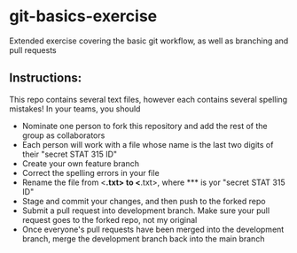 # git-basics-exercise
Extended exercise covering the basic git workflow, as well as branching and pull requests  
## Instructions:  
This repo contains several text files, however each contains several spelling mistakes! 
In your teams, you should
* Nominate one person to fork this repository and add the rest of the group as collaborators
* Each person will work with a file whose name is the last two digits of their "secret STAT 315 ID"
* Create your own feature branch 
* Correct the spelling errors in your file
* Rename the file from \<**.txt> to \<**.txt>, where *** is yor "secret STAT 315 ID"
* Stage and commit your changes, and then push to the forked repo
* Submit a pull request into development branch. Make sure your pull request goes to the forked repo, not my original
* Once everyone's pull requests have been merged into the development branch, merge the development branch back into the main branch
